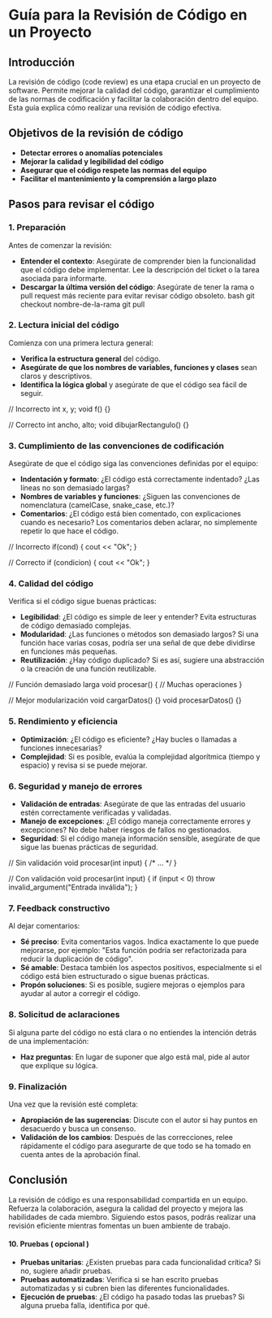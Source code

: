 # Guía para la Revisión de Código en un Proyecto

## Introducción
La revisión de código (code review) es una etapa crucial en un proyecto de software. Permite mejorar la calidad del código, garantizar el cumplimiento de las normas de codificación y facilitar la colaboración dentro del equipo. Esta guía explica cómo realizar una revisión de código efectiva.

## Objetivos de la revisión de código
- **Detectar errores o anomalías potenciales**
- **Mejorar la calidad y legibilidad del código**
- **Asegurar que el código respete las normas del equipo**
- **Facilitar el mantenimiento y la comprensión a largo plazo**

## Pasos para revisar el código

### 1. Preparación
Antes de comenzar la revisión:
- **Entender el contexto**: Asegúrate de comprender bien la funcionalidad que el código debe implementar. Lee la descripción del ticket o la tarea asociada para informarte.
- **Descargar la última versión del código**: Asegúrate de tener la rama o pull request más reciente para evitar revisar código obsoleto.
bash
git checkout nombre-de-la-rama
git pull

### 2. Lectura inicial del código
Comienza con una primera lectura general:
- **Verifica la estructura general** del código.
- **Asegúrate de que los nombres de variables, funciones y clases** sean claros y descriptivos.
- **Identifica la lógica global** y asegúrate de que el código sea fácil de seguir.

// Incorrecto
int x, y;
void f() {}

// Correcto
int ancho, alto;
void dibujarRectangulo() {}


### 3. Cumplimiento de las convenciones de codificación
Asegúrate de que el código siga las convenciones definidas por el equipo:
- **Indentación y formato**: ¿El código está correctamente indentado? ¿Las líneas no son demasiado largas?
- **Nombres de variables y funciones**: ¿Siguen las convenciones de nomenclatura (camelCase, snake_case, etc.)?
- **Comentarios**: ¿El código está bien comentado, con explicaciones cuando es necesario? Los comentarios deben aclarar, no simplemente repetir lo que hace el código.

// Incorrecto
if(cond) { cout << "Ok"; }

// Correcto
if (condicion) {
    cout << "Ok";
}

### 4. Calidad del código
Verifica si el código sigue buenas prácticas:
- **Legibilidad**: ¿El código es simple de leer y entender? Evita estructuras de código demasiado complejas.
- **Modularidad**: ¿Las funciones o métodos son demasiado largos? Si una función hace varias cosas, podría ser una señal de que debe dividirse en funciones más pequeñas.
- **Reutilización**: ¿Hay código duplicado? Si es así, sugiere una abstracción o la creación de una función reutilizable.

// Función demasiado larga
void procesar() {
  // Muchas operaciones
}

// Mejor modularización
void cargarDatos() {}
void procesarDatos() {}

### 5. Rendimiento y eficiencia
- **Optimización**: ¿El código es eficiente? ¿Hay bucles o llamadas a funciones innecesarias?
- **Complejidad**: Si es posible, evalúa la complejidad algorítmica (tiempo y espacio) y revisa si se puede mejorar.

### 6. Seguridad y manejo de errores
- **Validación de entradas**: Asegúrate de que las entradas del usuario estén correctamente verificadas y validadas.
- **Manejo de excepciones**: ¿El código maneja correctamente errores y excepciones? No debe haber riesgos de fallos no gestionados.
- **Seguridad**: Si el código maneja información sensible, asegúrate de que sigue las buenas prácticas de seguridad.

// Sin validación
void procesar(int input) { /* ... */ }

// Con validación
void procesar(int input) {
  if (input < 0) throw invalid_argument("Entrada inválida");
}

### 7. Feedback constructivo
Al dejar comentarios:
- **Sé preciso**: Evita comentarios vagos. Indica exactamente lo que puede mejorarse, por ejemplo: "Esta función podría ser refactorizada para reducir la duplicación de código".
- **Sé amable**: Destaca también los aspectos positivos, especialmente si el código está bien estructurado o sigue buenas prácticas.
- **Propón soluciones**: Si es posible, sugiere mejoras o ejemplos para ayudar al autor a corregir el código.

### 8. Solicitud de aclaraciones
Si alguna parte del código no está clara o no entiendes la intención detrás de una implementación:
- **Haz preguntas**: En lugar de suponer que algo está mal, pide al autor que explique su lógica.

### 9. Finalización
Una vez que la revisión esté completa:
- **Apropiación de las sugerencias**: Discute con el autor si hay puntos en desacuerdo y busca un consenso.
- **Validación de los cambios**: Después de las correcciones, relee rápidamente el código para asegurarte de que todo se ha tomado en cuenta antes de la aprobación final.

## Conclusión
La revisión de código es una responsabilidad compartida en un equipo. Refuerza la colaboración, asegura la calidad del proyecto y mejora las habilidades de cada miembro. Siguiendo estos pasos, podrás realizar una revisión eficiente mientras fomentas un buen ambiente de trabajo.

#### 10. Pruebas ( opcional )
- **Pruebas unitarias**: ¿Existen pruebas para cada funcionalidad crítica? Si no, sugiere añadir pruebas.
- **Pruebas automatizadas**: Verifica si se han escrito pruebas automatizadas y si cubren bien las diferentes funcionalidades.
- **Ejecución de pruebas**: ¿El código ha pasado todas las pruebas? Si alguna prueba falla, identifica por qué.
